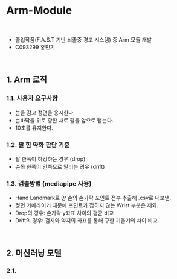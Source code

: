 # Arm-Module
<br>

- 졸업작품(F.A.S.T 기반 뇌졸중 경고 시스템) 중 Arm 모듈 개발
- C093299 홍민기

<br>

## 1. Arm 로직
### 1.1. 사용자 요구사항
- 눈을 감고 정면을 응시한다.
- 손바닥을 위로 향한 채로 팔을 앞으로 뻗는다.
- 10초를 유지한다.
### 1.2. 팔 힘 약화 판단 기준
- 팔 한쪽이 하강하는 경우 (drop)
- 손목 한쪽이 안쪽으로 말리는 경우 (drift)
### 1.3. 검출방법 (mediapipe 사용)
- Hand Landmark로 양 손의 손가락 포인트 전부 추출해 .csv로 내보냄.
- 정면 카메라이기 때문에 포인트가 잡히지 않는 Wrist 부분은 제외.
- Drop의 경우: 손가락 y좌표 차이의 평균 비교
- Drift의 경우: 검지와 약지의 좌표를 통해 구한 기울기의 차이 비교

<br>

## 2. 머신러닝 모델
### 2.1.